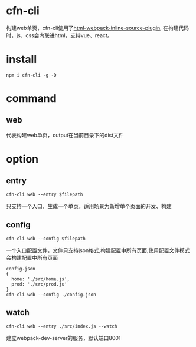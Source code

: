 # cfn-cli
构建web单页，cfn-cli使用了[html-webpack-inline-source-plugin](https://www.npmjs.com/package/html-webpack-inline-source-plugin),
在构建代码时，js、css会内联进html，支持vue、react。

# install
    npm i cfn-cli -g -D
  
# command
## web
代表构建web单页，output在当前目录下的dist文件

# option
## entry
    cfn-cli web --entry $filepath
只支持一个入口，生成一个单页，适用场景为新增单个页面的开发、构建


## config
    cfn-cli web --config $filepath
一个入口配置文件，文件只支持json格式,构建配置中所有页面,使用配置文件模式会构建配置中所有页面

    config.json
    {
      home: './src/home.js',
      prod: './src/prod.js'
    }
    cfn-cli web --config ./config.json

## watch
    cfn-cli web --entry ./src/index.js --watch

建立webpack-dev-server的服务，默认端口8001

